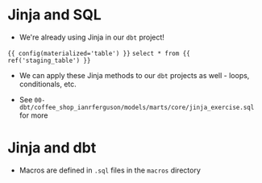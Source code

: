 # Jinja and SQL

* We're already using Jinja in our `dbt` project!

`{{ config(materialized='table') }}`
`select * from {{ ref('staging_table') }}`

* We can apply these Jinja methods to our `dbt` projects as well - loops, conditionals, etc.

* See `00-dbt/coffee_shop_ianrferguson/models/marts/core/jinja_exercise.sql` for more

# Jinja and dbt

* Macros are defined in `.sql` files in the `macros` directory
